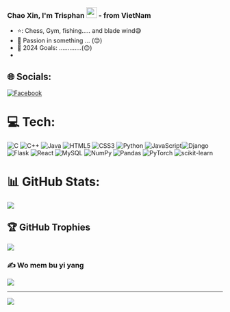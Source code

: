 ### Chao Xin, I'm Trisphan <img src="https://media.giphy.com/media/hvRJCLFzcasrR4ia7z/giphy.gif" width="25px"> -  from VietNam 
- ⭐: Chess, Gym, fishing..... and blade wind😅
- 🔭 Passion in something ... (😊)
- 💪 2024 Goals: .............(😊)
- 
## 🌐 Socials:
[![Facebook](https://img.shields.io/badge/Facebook-%231877F2.svg?logo=Facebook&logoColor=white)](https://facebook.com/https://www.facebook.com/helloworldtrisphan1512007) 

# 💻 Tech:
![C](https://img.shields.io/badge/c-%2300599C.svg?style=plastic&logo=c&logoColor=white) ![C++](https://img.shields.io/badge/c++-%2300599C.svg?style=plastic&logo=c%2B%2B&logoColor=white) ![Java](https://img.shields.io/badge/java-%23ED8B00.svg?style=plastic&logo=java&logoColor=white) ![HTML5](https://img.shields.io/badge/html5-%23E34F26.svg?style=plastic&logo=html5&logoColor=white) ![CSS3](https://img.shields.io/badge/css3-%231572B6.svg?style=plastic&logo=css3&logoColor=white) ![Python](https://img.shields.io/badge/python-3670A0?style=plastic&logo=python&logoColor=ffdd54) ![JavaScript](https://img.shields.io/badge/javascript-%23323330.svg?style=plastic&logo=javascript&logoColor=%23F7DF1E)![Django](https://img.shields.io/badge/django-%23092E20.svg?style=plastic&logo=django&logoColor=white)  ![Flask](https://img.shields.io/badge/flask-%23000.svg?style=plastic&logo=flask&logoColor=white) ![React](https://img.shields.io/badge/react-%2320232a.svg?style=plastic&logo=react&logoColor=%2361DAFB) ![MySQL](https://img.shields.io/badge/mysql-%2300f.svg?style=plastic&logo=mysql&logoColor=white) ![NumPy](https://img.shields.io/badge/numpy-%23013243.svg?style=plastic&logo=numpy&logoColor=white) ![Pandas](https://img.shields.io/badge/pandas-%23150458.svg?style=plastic&logo=pandas&logoColor=white) ![PyTorch](https://img.shields.io/badge/PyTorch-%23EE4C2C.svg?style=plastic&logo=PyTorch&logoColor=white) ![scikit-learn](https://img.shields.io/badge/scikit--learn-%23F7931E.svg?style=plastic&logo=scikit-learn&logoColor=white)
# 📊 GitHub Stats:
![](https://github-readme-streak-stats.herokuapp.com/?user=Phanasura&theme=dark&hide_border=false)<br/>

## 🏆 GitHub Trophies
![](https://github-profile-trophy.vercel.app/?username=Phanasura&theme=radical&no-frame=false&no-bg=true&margin-w=4)

### ✍️ Wo mem bu yi yang
![](https://quotes-github-readme.vercel.app/api?type=horizontal&theme=radical)

---
[![](https://visitcount.itsvg.in/api?id=Phanasura&icon=0&color=0)](https://visitcount.itsvg.in)

<!-- Proudly created with GPRM ( https://gprm.itsvg.in ) -->
